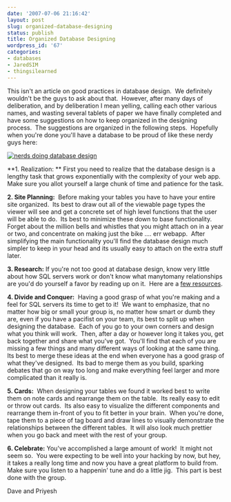 ```yaml
---
date: '2007-07-06 21:16:42'
layout: post
slug: organized-database-designing
status: publish
title: Organized Database Designing
wordpress_id: '67'
categories:
- databases
- JaredSIM
- thingsilearned
---
```


This isn't an article on good practices in database design.  We definitely wouldn't be the guys to ask about that.  However, after many days of deliberation, and by deliberation I mean yelling, calling each other various names, and wasting several tablets of paper we have finally completed and have some suggestions on how to keep organized in the designing process.  The suggestions are organized in the following steps.  Hopefully when you're done you'll have a database to be proud of like these nerdy guys here:


[![nerds doing database design](http://thingsilearned.files.wordpress.com/2007/07/nerds.jpg)](http://thingsilearned.files.wordpress.com/2007/07/nerds.jpg)




**1. Realization: ** First you need to realize that the database design is a lengthy task that grows exponentially with the complexity of your web app.  Make sure you allot yourself a large chunk of time and patience for the task.




**2. Site Planning:**  Before making your tables you have to have your entire site organized.  Its best to draw out all of the viewable page types the viewer will see and get a concrete set of high level functions that the user will be able to do.  Its best to minimize these down to base functionality.  Forget about the million bells and whistles that you might attach on in a year or two, and concentrate on making just the bike .... err webapp.  After simplifying the main functionality you'll find the database design much simpler to keep in your head and its usually easy to attach on the extra stuff later.




**3. Research:** If you're not too good at database design, know very little about how SQL servers work or don't know what manytomany relationships are you'd do yourself a favor by reading up on it.  Here are a [few resources](http://www.google.com/search?q=database+design&ie=utf-8&oe=utf-8&aq=t&rls=org.mozilla:en-US:official&client=firefox-a).




**4. Divide and Conquer:**  Having a good grasp of what you're making and a feel for SQL servers its time to get to it!  We want to emphasize, that no matter how big or small your group is, no matter how smart or dumb they are, even if you have a pacifist on your team, its best to split up when designing the database.  Each of you go to your own corners and design what you think will work.  Then, after a day or however long it takes you, get back together and share what you've got.  You'll find that each of you are missing a few things and many different ways of looking at the same thing.  Its best to merge these ideas at the end when everyone has a good grasp of what they've designed.  Its bad to merge them as you build, sparking debates that go on way too long and make everything feel larger and more complicated than it really is.




**5. Cards:**  When designing your tables we found it worked best to write them on note cards and rearrange them on the table.  Its really easy to edit or throw out cards.  Its also easy to visualize the different components and rearrange them in-front of you to fit better in your brain.  When you're done, tape them to a piece of tag board and draw lines to visually demonstrate the relationships between the different tables.  It will also look much prettier when you go back and meet with the rest of your group.




**6. Celebrate:** You've accomplished a large amount of work!  It might not seem so.  You were expecting to be well into your hacking by now, but hey, it takes a really long time and now you have a great platform to build from.  Make sure you listen to a happenin' tune and do a little jig.  This part is best done with the group.




Dave and Priyesh
